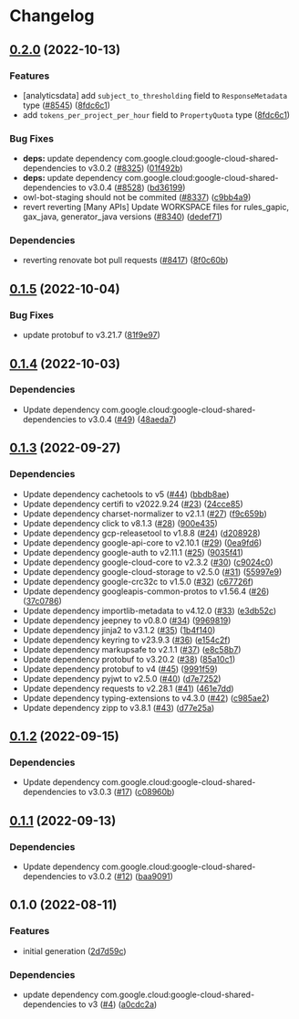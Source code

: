 # Changelog

## [0.2.0](https://github.com/googleapis/google-cloud-java/compare/google-cloud-cloudcommerceconsumerprocurement-v0.1.5...google-cloud-cloudcommerceconsumerprocurement-v0.2.0) (2022-10-13)


### Features

* [analyticsdata] add `subject_to_thresholding` field to `ResponseMetadata` type ([#8545](https://github.com/googleapis/google-cloud-java/issues/8545)) ([8fdc6c1](https://github.com/googleapis/google-cloud-java/commit/8fdc6c1f10f88f30f4d1407579d645f75366b4cf))
* add `tokens_per_project_per_hour` field to `PropertyQuota` type ([8fdc6c1](https://github.com/googleapis/google-cloud-java/commit/8fdc6c1f10f88f30f4d1407579d645f75366b4cf))


### Bug Fixes

* **deps:** update dependency com.google.cloud:google-cloud-shared-dependencies to v3.0.2 ([#8325](https://github.com/googleapis/google-cloud-java/issues/8325)) ([01f492b](https://github.com/googleapis/google-cloud-java/commit/01f492be424acdb90edb23ba66656aeff7cf39eb))
* **deps:** update dependency com.google.cloud:google-cloud-shared-dependencies to v3.0.4 ([#8528](https://github.com/googleapis/google-cloud-java/issues/8528)) ([bd36199](https://github.com/googleapis/google-cloud-java/commit/bd361998ac4eb7c78eef3b3eac39aef31a0cf44e))
* owl-bot-staging should not be commited ([#8337](https://github.com/googleapis/google-cloud-java/issues/8337)) ([c9bb4a9](https://github.com/googleapis/google-cloud-java/commit/c9bb4a97aa19032b78c86c951fe9920f24ac4eec))
* revert reverting [Many APIs] Update WORKSPACE files for rules_gapic, gax_java, generator_java versions ([#8340](https://github.com/googleapis/google-cloud-java/issues/8340)) ([dedef71](https://github.com/googleapis/google-cloud-java/commit/dedef71f600e85b1c38e7110f5ffd44bf2ba32b4))


### Dependencies

* reverting renovate bot pull requests ([#8417](https://github.com/googleapis/google-cloud-java/issues/8417)) ([8f0c60b](https://github.com/googleapis/google-cloud-java/commit/8f0c60bde446acccc665eb7894723632eefc3503))

## [0.1.5](https://github.com/googleapis/java-cloudcommerceconsumerprocurement/compare/v0.1.4...v0.1.5) (2022-10-04)


### Bug Fixes

* update protobuf to v3.21.7 ([81f9e97](https://github.com/googleapis/java-cloudcommerceconsumerprocurement/commit/81f9e97fc7e6f405a673a0d5f7eb2cb0a306e87f))

## [0.1.4](https://github.com/googleapis/java-cloudcommerceconsumerprocurement/compare/v0.1.3...v0.1.4) (2022-10-03)


### Dependencies

* Update dependency com.google.cloud:google-cloud-shared-dependencies to v3.0.4 ([#49](https://github.com/googleapis/java-cloudcommerceconsumerprocurement/issues/49)) ([48aeda7](https://github.com/googleapis/java-cloudcommerceconsumerprocurement/commit/48aeda7906f94b32a278d2b0d0a41bb0fff1d9ae))

## [0.1.3](https://github.com/googleapis/java-cloudcommerceconsumerprocurement/compare/v0.1.2...v0.1.3) (2022-09-27)


### Dependencies

* Update dependency cachetools to v5 ([#44](https://github.com/googleapis/java-cloudcommerceconsumerprocurement/issues/44)) ([bbdb8ae](https://github.com/googleapis/java-cloudcommerceconsumerprocurement/commit/bbdb8ae940ae2761828d95ced4cbe9481185600f))
* Update dependency certifi to v2022.9.24 ([#23](https://github.com/googleapis/java-cloudcommerceconsumerprocurement/issues/23)) ([24cce85](https://github.com/googleapis/java-cloudcommerceconsumerprocurement/commit/24cce8564d35128b357a2e1bb247f332d7686a74))
* Update dependency charset-normalizer to v2.1.1 ([#27](https://github.com/googleapis/java-cloudcommerceconsumerprocurement/issues/27)) ([f9c659b](https://github.com/googleapis/java-cloudcommerceconsumerprocurement/commit/f9c659be38e5d6df4cd2d0f6b13d6be603b52654))
* Update dependency click to v8.1.3 ([#28](https://github.com/googleapis/java-cloudcommerceconsumerprocurement/issues/28)) ([900e435](https://github.com/googleapis/java-cloudcommerceconsumerprocurement/commit/900e4354404a3c26599db9fac54edcdc7bbc4e9b))
* Update dependency gcp-releasetool to v1.8.8 ([#24](https://github.com/googleapis/java-cloudcommerceconsumerprocurement/issues/24)) ([d208928](https://github.com/googleapis/java-cloudcommerceconsumerprocurement/commit/d20892898c79000cea7c4edfa7bbc1211263b1ec))
* Update dependency google-api-core to v2.10.1 ([#29](https://github.com/googleapis/java-cloudcommerceconsumerprocurement/issues/29)) ([0ea9fd6](https://github.com/googleapis/java-cloudcommerceconsumerprocurement/commit/0ea9fd69074483698c94ea83d533059de26a4bc9))
* Update dependency google-auth to v2.11.1 ([#25](https://github.com/googleapis/java-cloudcommerceconsumerprocurement/issues/25)) ([9035f41](https://github.com/googleapis/java-cloudcommerceconsumerprocurement/commit/9035f411ad4f38159f567f70f6e5376e20148559))
* Update dependency google-cloud-core to v2.3.2 ([#30](https://github.com/googleapis/java-cloudcommerceconsumerprocurement/issues/30)) ([c9024c0](https://github.com/googleapis/java-cloudcommerceconsumerprocurement/commit/c9024c0d465192eea3546013417f73ec54ad7ea0))
* Update dependency google-cloud-storage to v2.5.0 ([#31](https://github.com/googleapis/java-cloudcommerceconsumerprocurement/issues/31)) ([55997e9](https://github.com/googleapis/java-cloudcommerceconsumerprocurement/commit/55997e9ab8454c7fdcd72d261f7013bb94f96d1e))
* Update dependency google-crc32c to v1.5.0 ([#32](https://github.com/googleapis/java-cloudcommerceconsumerprocurement/issues/32)) ([c67726f](https://github.com/googleapis/java-cloudcommerceconsumerprocurement/commit/c67726fe71d215f7021c93d4b599fe36dbe3bbd0))
* Update dependency googleapis-common-protos to v1.56.4 ([#26](https://github.com/googleapis/java-cloudcommerceconsumerprocurement/issues/26)) ([37c0786](https://github.com/googleapis/java-cloudcommerceconsumerprocurement/commit/37c0786af54b9cfa98371141f9571efb8c2b7729))
* Update dependency importlib-metadata to v4.12.0 ([#33](https://github.com/googleapis/java-cloudcommerceconsumerprocurement/issues/33)) ([e3db52c](https://github.com/googleapis/java-cloudcommerceconsumerprocurement/commit/e3db52c5ffdce11292c0d5f68b95830b4babc671))
* Update dependency jeepney to v0.8.0 ([#34](https://github.com/googleapis/java-cloudcommerceconsumerprocurement/issues/34)) ([9969819](https://github.com/googleapis/java-cloudcommerceconsumerprocurement/commit/9969819ec7b7bf012e3a98c647d05f433d6b3ec3))
* Update dependency jinja2 to v3.1.2 ([#35](https://github.com/googleapis/java-cloudcommerceconsumerprocurement/issues/35)) ([1b4f140](https://github.com/googleapis/java-cloudcommerceconsumerprocurement/commit/1b4f1407a0573177d035fbfa2bc7c8d7b2db7032))
* Update dependency keyring to v23.9.3 ([#36](https://github.com/googleapis/java-cloudcommerceconsumerprocurement/issues/36)) ([e154c2f](https://github.com/googleapis/java-cloudcommerceconsumerprocurement/commit/e154c2fc99f9b02dbdaf06abffc0c64d36e4075a))
* Update dependency markupsafe to v2.1.1 ([#37](https://github.com/googleapis/java-cloudcommerceconsumerprocurement/issues/37)) ([e8c58b7](https://github.com/googleapis/java-cloudcommerceconsumerprocurement/commit/e8c58b7081fddf3f33fc0c0fabd2537ee16d2bfd))
* Update dependency protobuf to v3.20.2 ([#38](https://github.com/googleapis/java-cloudcommerceconsumerprocurement/issues/38)) ([85a10c1](https://github.com/googleapis/java-cloudcommerceconsumerprocurement/commit/85a10c151131a04b146697479e42b707431b96e7))
* Update dependency protobuf to v4 ([#45](https://github.com/googleapis/java-cloudcommerceconsumerprocurement/issues/45)) ([9991f59](https://github.com/googleapis/java-cloudcommerceconsumerprocurement/commit/9991f59d3b2209e2b8d39a74c49205041e300562))
* Update dependency pyjwt to v2.5.0 ([#40](https://github.com/googleapis/java-cloudcommerceconsumerprocurement/issues/40)) ([d7e7252](https://github.com/googleapis/java-cloudcommerceconsumerprocurement/commit/d7e7252176ea3f2b352bbe84398b1c96eba3cc69))
* Update dependency requests to v2.28.1 ([#41](https://github.com/googleapis/java-cloudcommerceconsumerprocurement/issues/41)) ([461e7dd](https://github.com/googleapis/java-cloudcommerceconsumerprocurement/commit/461e7dd610c762449c5b6ac8c2633f4f6ee590f5))
* Update dependency typing-extensions to v4.3.0 ([#42](https://github.com/googleapis/java-cloudcommerceconsumerprocurement/issues/42)) ([c985ae2](https://github.com/googleapis/java-cloudcommerceconsumerprocurement/commit/c985ae207a41610306f8ca69f7a0c1281cf96ce4))
* Update dependency zipp to v3.8.1 ([#43](https://github.com/googleapis/java-cloudcommerceconsumerprocurement/issues/43)) ([d77e25a](https://github.com/googleapis/java-cloudcommerceconsumerprocurement/commit/d77e25a69b67f0e2b1b369b70481afec3e1ab895))

## [0.1.2](https://github.com/googleapis/java-cloudcommerceconsumerprocurement/compare/v0.1.1...v0.1.2) (2022-09-15)


### Dependencies

* Update dependency com.google.cloud:google-cloud-shared-dependencies to v3.0.3 ([#17](https://github.com/googleapis/java-cloudcommerceconsumerprocurement/issues/17)) ([c08960b](https://github.com/googleapis/java-cloudcommerceconsumerprocurement/commit/c08960b629fac374f9f5797e1cf19bad119f44d0))

## [0.1.1](https://github.com/googleapis/java-cloudcommerceconsumerprocurement/compare/v0.1.0...v0.1.1) (2022-09-13)


### Dependencies

* Update dependency com.google.cloud:google-cloud-shared-dependencies to v3.0.2 ([#12](https://github.com/googleapis/java-cloudcommerceconsumerprocurement/issues/12)) ([baa9091](https://github.com/googleapis/java-cloudcommerceconsumerprocurement/commit/baa909151106fa48b58405dd9c2fdfa2abc05fec))

## 0.1.0 (2022-08-11)


### Features

* initial generation ([2d7d59c](https://github.com/googleapis/java-cloudcommerceconsumerprocurement/commit/2d7d59c81f4d0dd860b929dff65037619da869e8))


### Dependencies

* update dependency com.google.cloud:google-cloud-shared-dependencies to v3 ([#4](https://github.com/googleapis/java-cloudcommerceconsumerprocurement/issues/4)) ([a0cdc2a](https://github.com/googleapis/java-cloudcommerceconsumerprocurement/commit/a0cdc2aefc7215a0777cdab5829ec7b55dc03b55))
